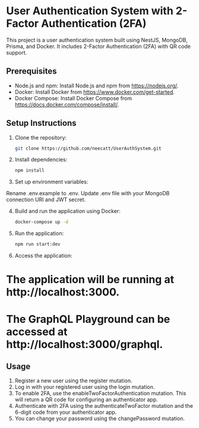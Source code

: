# User Authentication System with 2-Factor Authentication (2FA)

This project is a user authentication system built using NestJS, MongoDB, Prisma, and Docker. It includes 2-Factor Authentication (2FA) with QR code support.

## Prerequisites

- Node.js and npm: Install Node.js and npm from https://nodejs.org/.
- Docker: Install Docker from https://www.docker.com/get-started.
- Docker Compose: Install Docker Compose from https://docs.docker.com/compose/install/.

## Setup Instructions

1. Clone the repository:
   ```sh
   git clone https://github.com/neecatt/UserAuthSystem.git
   ```

2. Install dependencies:
    ```sh
   npm install
      ```
   
3. Set up environment variables:

Rename .env.example to .env.
Update .env file with your MongoDB connection URI and JWT secret.

4. Build and run the application using Docker:
   ```sh
   docker-compose up -d
    ``` 

5. Run the application:
   ```sh
   npm run start:dev
   ```

6. Access the application:

# The application will be running at http://localhost:3000.
# The GraphQL Playground can be accessed at http://localhost:3000/graphql.

## Usage
1. Register a new user using the register mutation.
2. Log in with your registered user using the login mutation.
3. To enable 2FA, use the enableTwoFactorAuthentication mutation. This will return a QR code for configuring an authenticator app.
4. Authenticate with 2FA using the authenticateTwoFactor mutation and the 6-digit code from your authenticator app.
5. You can change your password using the changePassword mutation.
